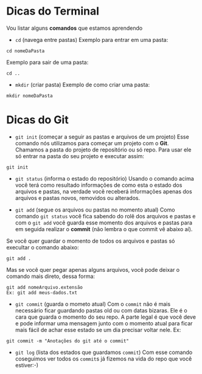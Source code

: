 # Dicas do Terminal
Vou listar alguns **comandos** que estamos aprendendo

* `cd` (navega entre pastas)
Exemplo para entrar em uma pasta:
```
cd nomeDaPasta
```
Exemplo para sair de uma pasta:
```   
cd ..
```

* `mkdir` (criar pasta)
Exemplo de como criar uma pasta:
```
mkdir nomeDaPasta
```


# Dicas do Git

* `git init` (começar a seguir as pastas e arquivos de um projeto) 
Esse comando nós utilizamos para começar um projeto com o **Git**. Chamamos a pasta do projeto de repositório ou só repo. Para usar ele só entrar na pasta do seu projeto e executar assim:

```
git init
```
* `git status` (informa o estado do repositório) 
Usando o comando acima você terá como resultado informações de como esta o estado dos arquivos e pastas, na verdade você receberá informações apenas dos arquivos e pastas novos, removidos ou alterados.

* `git add` (segue os arquivos ou pastas no momento atual)
Como comando `git status` você fica sabendo do rolê dos arquivos e pastas e com o `git add` você guarda esse momento dos arquivos e pastas para em seguida realizar o **commit** (não lembra o que commit vê abaixo aí).

Se você quer guardar o momento de todos os arquivos e pastas só execultar o comando abaixo:
```
git add .
```

Mas se você quer pegar apenas alguns arquivos, você pode deixar o comando mais direto, dessa forma:
```
git add nomeArquivo.extensão
Ex: git add meus-dados.txt
```
* `git commit` (guarda o mometo atual)
Com o `commit` não é mais necessário ficar guardando pastas old ou com datas bizaras. Ele é o cara que guarda o momento do seu repo.
A parte legal é que você deve e pode informar uma mensagem junto com o momento atual para ficar mais fácil de achar esse estado se um dia precisar voltar nele. Ex:
```
git commit -m "Anotações do git até o commit"
```

* `git log` (lista dos estados que guardamos `commit`)
Com esse comando coseguimos ver todos os `commit`s já fizemos na vida do repo que você estiver:-)


